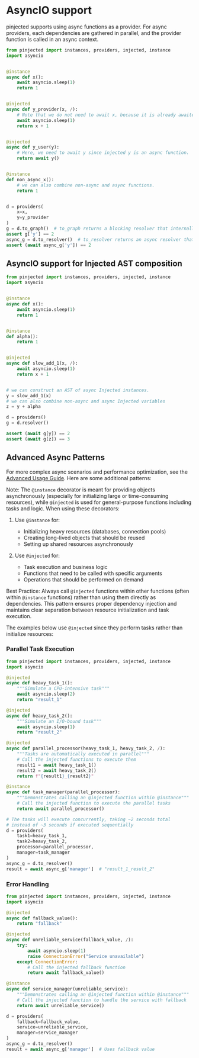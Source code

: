 
# AsyncIO support
pinjected supports using async functions as a provider. For async providers, each dependencies are gathered in parallel, and the provider function is called in an async context.
```python
from pinjected import instances, providers, injected, instance
import asyncio


@instance
async def x():
    await asyncio.sleep(1)
    return 1


@injected
async def y_provider(x, /):
    # Note that we do not need to await x, because it is already awaited by the DI.
    await asyncio.sleep(1)
    return x + 1


@injected
async def y_user(y):
    # Here, we need to await y since injected y is an async function.
    return await y()


@instance
def non_async_x():
    # we can also combine non-async and async functions.
    return 1


d = providers(
    x=x,
    y=y_provider
)
g = d.to_graph()  # to_graph returns a blocking resolver that internally call asyncio.run to resolve the dependencies.
assert g['y'] == 2
async_g = d.to_resolver()  # to_resolver returns an async resolver that can be awaited.
assert (await async_g['y']) == 2
```

## AsyncIO support for Injected AST composition
```python
from pinjected import instances, providers, injected, instance
import asyncio


@instance
async def x():
    await asyncio.sleep(1)
    return 1


@instance
def alpha():
    return 1


@injected
async def slow_add_1(x, /):
    await asyncio.sleep(1)
    return x + 1


# we can construct an AST of async Injected instances.
y = slow_add_1(x)
# we can also combine non-async and async Injected variables 
z = y + alpha

d = providers()
g = d.resolver()

assert (await g[y]) == 2
assert (await g[z]) == 3


```

## Advanced Async Patterns
For more complex async scenarios and performance optimization, see the [Advanced Usage Guide](11_advanced_usage.md). Here are some additional patterns:

Note: The `@instance` decorator is meant for providing objects asynchronously (especially for initializing large or time-consuming resources), while `@injected` is used for general-purpose functions including tasks and logic. When using these decorators:

1. Use `@instance` for:
   - Initializing heavy resources (databases, connection pools)
   - Creating long-lived objects that should be reused
   - Setting up shared resources asynchronously

2. Use `@injected` for:
   - Task execution and business logic
   - Functions that need to be called with specific arguments
   - Operations that should be performed on demand

Best Practice: Always call `@injected` functions within other functions (often within `@instance` functions) rather than using them directly as dependencies. This pattern ensures proper dependency injection and maintains clear separation between resource initialization and task execution.

The examples below use `@injected` since they perform tasks rather than initialize resources:

### Parallel Task Execution
```python
from pinjected import instances, providers, injected, instance
import asyncio

@injected
async def heavy_task_1():
    """Simulate a CPU-intensive task"""
    await asyncio.sleep(2)
    return "result_1"

@injected
async def heavy_task_2():
    """Simulate an I/O-bound task"""
    await asyncio.sleep(1)
    return "result_2"

@injected
async def parallel_processor(heavy_task_1, heavy_task_2, /):
    """Tasks are automatically executed in parallel"""
    # Call the injected functions to execute them
    result1 = await heavy_task_1()
    result2 = await heavy_task_2()
    return f"{result1}_{result2}"

@instance
async def task_manager(parallel_processor):
    """Demonstrates calling an @injected function within @instance"""
    # Call the injected function to execute the parallel tasks
    return await parallel_processor()

# The tasks will execute concurrently, taking ~2 seconds total
# instead of ~3 seconds if executed sequentially
d = providers(
    task1=heavy_task_1,
    task2=heavy_task_2,
    processor=parallel_processor,
    manager=task_manager
)
async_g = d.to_resolver()
result = await async_g['manager']  # "result_1_result_2"
```

### Error Handling
```python
from pinjected import instances, providers, injected, instance
import asyncio

@injected
async def fallback_value():
    return "fallback"

@injected
async def unreliable_service(fallback_value, /):
    try:
        await asyncio.sleep(1)
        raise ConnectionError("Service unavailable")
    except ConnectionError:
        # Call the injected fallback function
        return await fallback_value()

@instance
async def service_manager(unreliable_service):
    """Demonstrates calling an @injected function within @instance"""
    # Call the injected function to handle the service with fallback
    return await unreliable_service()

d = providers(
    fallback=fallback_value,
    service=unreliable_service,
    manager=service_manager
)
async_g = d.to_resolver()
result = await async_g['manager']  # Uses fallback value
```


